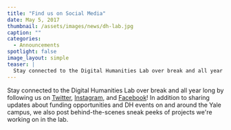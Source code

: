 ```yaml
---
title: "Find us on Social Media"
date: May 5, 2017
thumbnail: /assets/images/news/dh-lab.jpg
caption: ""
categories: 
  - Announcements
spotlight: false 
image_layout: simple
teaser: |
  Stay connected to the Digital Humanities Lab over break and all year long by following us on Twitter, Instagram, and Facebook! 
---
```


Stay connected to the Digital Humanities Lab over break and all year long by following us on [Twitter](https://twitter.com/YaleDHLab), [Instagram](https://www.instagram.com/yaledhlab/), and [Facebook](https://www.facebook.com/YaleDHLab)! In addition to sharing updates about funding opportunities and DH events on and around the Yale campus, we also post behind-the-scenes sneak peeks of projects we're working on in the lab.